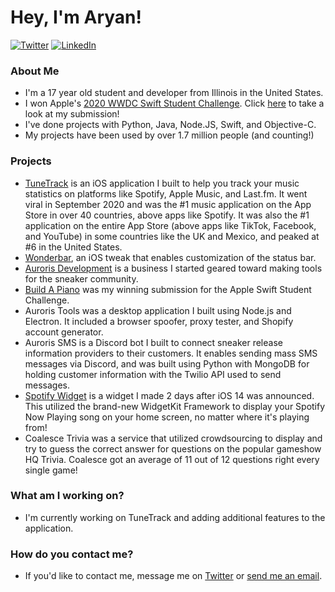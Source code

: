 # Hey, I'm Aryan!

<p>
	<a href="https://twitter.com/ifisq"><img src="https://img.shields.io/twitter/follow/ifisq?label=@ifisq&style=social" alt="Twitter"></a>
	<a href="https://www.linkedin.com/in/aryan-nambiar-5a76a619b/"><img src="https://img.shields.io/badge/LinkedIn--_.svg?style=social&logo=linkedin&label=Connect" alt="LinkedIn"></a>
</p>

### About Me
- I'm a 17 year old student and developer from Illinois in the United States.
- I won Apple's [2020 WWDC Swift Student Challenge](https://developer.apple.com/wwdc20/swift-student-challenge/). Click [here](https://github.com/ifisq/Build-A-Piano) to take a look at my submission!
- I've done projects with Python, Java, Node.JS, Swift, and Objective-C.
- My projects have been used by over 1.7 million people (and counting!)

### Projects
- [TuneTrack](https://tunetrack.app) is an iOS application I built to help you track your music statistics on platforms like Spotify, Apple Music, and Last.fm. It went viral in September 2020 and was the #1 music application on the App Store in over 40 countries, above apps like Spotify. It was also the #1 application on the entire App Store (above apps like TikTok, Facebook, and YouTube) in some countries like the UK and Mexico, and peaked at #6 in the United States.
- [Wonderbar](https://github.com/ifisq/Wonderbar), an iOS tweak that enables customization of the status bar.
- [Auroris Development](https://auroris.dev) is a business I started geared toward making tools for the sneaker community. 
- [Build A Piano](https://github.com/ifisq/Build-A-Piano) was my winning submission for the Apple Swift Student Challenge.
- Auroris Tools was a desktop application I built using Node.js and Electron. It included a browser spoofer, proxy tester, and Shopify account generator.
- Auroris SMS is a Discord bot I built to connect sneaker release information providers to their customers. It enables sending mass SMS messages via Discord, and was built using Python with MongoDB for holding customer information with the Twilio API used to send messages.
- [Spotify Widget](https://github.com/ifisq/spotify-widget) is a widget I made 2 days after iOS 14 was announced. This utilized the brand-new WidgetKit Framework to display your Spotify Now Playing song on your home screen, no matter where it's playing from!
- Coalesce Trivia was a service that utilized crowdsourcing to display and try to guess the correct answer for questions on the popular gameshow HQ Trivia. Coalesce got an average of 11 out of 12 questions right every single game!

### What am I working on?

- I'm currently working on TuneTrack and adding additional features to the application.

### How do you contact me?

- If you'd like to contact me, message me on [Twitter](https://twitter.com/ifisq) or [send me an email](mailto:aryan@nambiar.dev).
